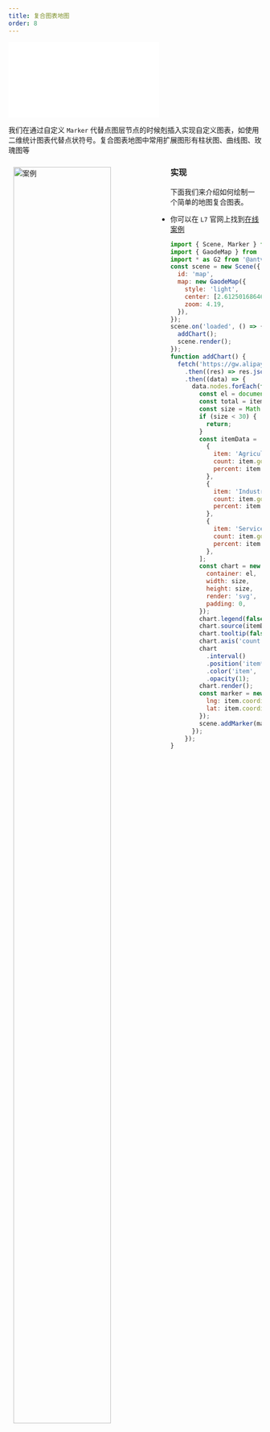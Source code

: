```yaml
---
title: 复合图表地图
order: 8
---
```


<embed src="@/docs/api/common/style.md"></embed>

我们在通过自定义 `Marker` 代替点图层节点的时候剋插入实现自定义图表，如使用二维统计图表代替点状符号。复合图表地图中常用扩展图形有柱状图、曲线图、玫瑰图等

<div>
  <div style="width:60%;float:left; margin: 10px;">
    <img  width="80%" alt="案例" src='https://gw.alipayobjects.com/mdn/antv_site/afts/img/A*6AR6Qq0Bq-MAAAAAAAAAAABkARQnAQ'>
  </div>
</div>

### 实现

下面我们来介绍如何绘制一个简单的地图复合图表。

- 你可以在 `L7` 官网上找到[在线案例](/examples/point/chart#bar)

```javascript
import { Scene, Marker } from '@antv/l7';
import { GaodeMap } from '@antv/l7-maps';
import * as G2 from '@antv/g2';
const scene = new Scene({
  id: 'map',
  map: new GaodeMap({
    style: 'light',
    center: [2.6125016864608597, 49.359131],
    zoom: 4.19,
  }),
});
scene.on('loaded', () => {
  addChart();
  scene.render();
});
function addChart() {
  fetch('https://gw.alipayobjects.com/os/basement_prod/0b96cca4-7e83-449a-93d0-2a77053e74ab.json')
    .then((res) => res.json())
    .then((data) => {
      data.nodes.forEach(function (item) {
        const el = document.createElement('div');
        const total = item.gdp.Agriculture + item.gdp.Industry + item.gdp.Service;
        const size = Math.min(parseInt(total / 30000, 10), 70);
        if (size < 30) {
          return;
        }
        const itemData = [
          {
            item: 'Agriculture',
            count: item.gdp.Agriculture,
            percent: item.gdp.Agriculture / total,
          },
          {
            item: 'Industry',
            count: item.gdp.Industry,
            percent: item.gdp.Industry / total,
          },
          {
            item: 'Service',
            count: item.gdp.Service,
            percent: item.gdp.Service / total,
          },
        ];
        const chart = new G2.Chart({
          container: el,
          width: size,
          height: size,
          render: 'svg',
          padding: 0,
        });
        chart.legend(false);
        chart.source(itemData);
        chart.tooltip(false);
        chart.axis('count', { grid: false });
        chart
          .interval()
          .position('item*count')
          .color('item', ['#5CCEA1', '#5D7092', '#5B8FF9'])
          .opacity(1);
        chart.render();
        const marker = new Marker({ element: el }).setLnglat({
          lng: item.coordinates[0],
          lat: item.coordinates[1],
        });
        scene.addMarker(marker);
      });
    });
}
```
